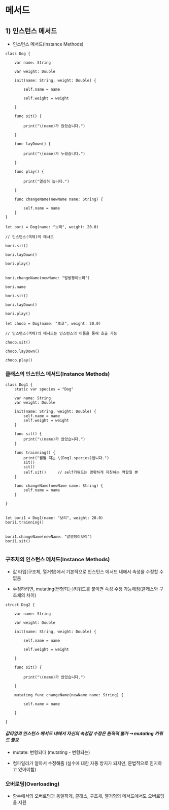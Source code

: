 # 메서드

## 1) 인스턴스 메서드

- 인스턴스 메서드(Instance Methods)

```
class Dog {

    var name: String

    var weight: Double

    init(name: String, weight: Double) {

        self.name = name

        self.weight = weight

    }

    func sit() {

        print("\(name)가 앉았습니다.")

    }

    func layDown() {

        print("\(name)가 누웠습니다.")

    }

    func play() {

        print("열심히 놉니다.")

    }

    func changeName(newName name: String) {

        self.name = name
    }
}

let bori = Dog(name: "보리", weight: 20.0)

// 인스턴스(객체)의 메서드

bori.sit()

bori.layDown()

bori.play()


bori.changeName(newName: "말썽쟁이보리")

bori.name

bori.sit()

bori.layDown()

bori.play()

let choco = Dog(name: "초코", weight: 20.0)

// 인스턴스(객체)의 메서드는 인스턴스의 이름을 통해 호출 가능

choco.sit()

choco.layDown()

choco.play()

```

### 클래스의 인스턴스 메서드(Instance Methods)

```
class Dog1 {
    static var species = "Dog"

    var name: String
    var weight: Double

    init(name: String, weight: Double) {
        self.name = name
        self.weight = weight
    }

    func sit() {
        print("\(name)가 앉았습니다.")
    }

    func trainning() {
        print("월월 저는 \(Dog1.species)입니다.")
        sit()
        sit()
        self.sit()     // self키워드는 명확하게 지칭하는 역할일 뿐
    }

    func changeName(newName name: String) {
        self.name = name
    }

}


let bori1 = Dog1(name: "보리", weight: 20.0)
bori1.trainning()


bori1.changeName(newName: "말썽쟁이보리")
bori1.sit()


```

### 구조체의 인스턴스 메서드(Instance Methods)

- 값 타입(구조체, 열거형)에서 기본적으로 인스턴스 메서드 내에서 속성을 수정할 수 없음

- 수정하려면, mutating(변형되는)키워드를 붙이면 속성 수정 가능해짐(클래스와 구조체의 차이)

```
struct Dog2 {

    var name: String

    var weight: Double

    init(name: String, weight: Double) {

        self.name = name

        self.weight = weight

    }

    func sit() {

        print("\(name)가 앉았습니다.")

    }

    mutating func changeName(newName name: String) {

        self.name = name

    }

}

```

#### _값타입의 인스턴스 메서드 내에서 자신의 속성값 수정은 원칙적 불가 ➞ mutating 키워드 필요_

- mutate: 변형되다 (mutating - 변형되는)

- 컴파일러가 알아서 수정해줌 (실수에 대한 자동 방지가 되지만, 문법적으로 인지하고 있어야함)

### 오버로딩(Overloading)

- 함수에서의 오버로딩과 동일하게, 클래스, 구조체, 열거형의 메서드에서도 오버로딩을 지원
